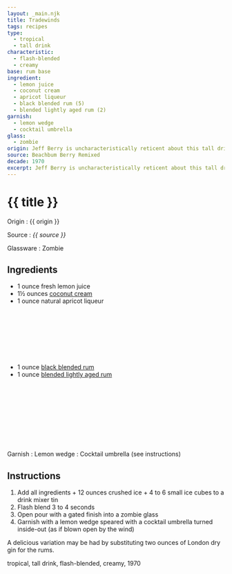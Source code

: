 ```yaml
---
layout: _main.njk
title: Tradewinds
tags: recipes
type:
  - tropical
  - tall drink
characteristic:
  - flash-blended
  - creamy
base: rum base
ingredient:
  - lemon juice
  - coconut cream
  - apricot liqueur
  - black blended rum (5)
  - blended lightly aged rum (2)
garnish:
  - lemon wedge
  - cocktail umbrella
glass:
  - zombie
origin: Jeff Berry is uncharacteristically reticent about this tall drink's origin, saying only that it is from the Caribbean, circa 1970s.
source: Beachbum Berry Remixed
decade: 1970
excerpt: Jeff Berry is uncharacteristically reticent about this tall drink’s origin, saying only that it is from the Caribbean, circa 1970s.
---
```


<!-- markdownlint-disable MD025 -->
# {{ title }}
<!-- markdownlint-enable MD025 -->

Origin
  : {{ origin }}

Source
  : <cite><span data-pagefind-filter="Source">{{ source }}</span></cite>

Glassware
  : <span data-pagefind-filter="Glassware">Zombie</span>

## Ingredients

- 1 ounce fresh lemon juice
- 1&frac12; ounces [coconut cream](/mixes/coconut-cream)
- 1 ounce natural apricot liqueur
- 1 ounce [black blended rum](/11-rum-black-blended/)<icon-l space="1em" class="bigger" label="(5)"><span class="with-icon"><svg class="icon"><use href="/assets/images/icons/circle-5.svg#circle-5"></use></svg></span></icon-l>
- 1 ounce [blended lightly aged rum](/rums/04-rum-blended-lightly-aged/)<icon-l space="1em" class="bigger" label="(2)"><span class="with-icon"><svg class="icon"><use href="/assets/images/icons/circle-2.svg#circle-2"></use></svg></span></icon-l>

Garnish
  : <span data-pagefind-filter="Garnish">Lemon wedge</span>
  : <span data-pagefind-filter="Garnish">Cocktail umbrella</span> (see instructions)

## Instructions

1. Add all ingredients + 12 ounces crushed ice + 4 to 6 small ice cubes to a drink mixer tin
2. Flash blend 3 to 4 seconds
3. Open pour with a gated finish into a zombie glass
4. Garnish with a lemon wedge speared with a cocktail umbrella turned inside-out (as if blown open by the wind)

<tiki-callout type="tip">

  A delicious variation may be had by substituting two ounces of London dry gin for the rums.

</tiki-callout>

<div
  class="sr-only"
  data-cat[0]="Drink"
  data-type[0]="Tropical"
  data-type[1]="Tall drink"
  data-char[0]="Flash-blended"
  data-char[1]="Creamy"
  data-base[0]="Rum/Cane spirits"
  data-ingredient[0]="Lemon juice"
  data-ingredient[1]="Coconut cream"
  data-ingredient[2]="Apricot liqueur"
  data-ingredient[3]="Black blended rum [5]"
  data-ingredient[4]="Blended lightly aged rum [2]"
  data-juice[0]="Lemon juice"
  data-liquor[0]="Apricot liqueur"
  data-liquor[1]="Black blended rum [5]"
  data-liquor[2]="Blended lightly aged rum [2]"
  data-batter[0]="Coconut cream"
  data-origin[0]="Caribbean"
  data-decade[0]="1970"
  data-pagefind-filter="
    Category[data-cat[0]],
    Type[data-type[0]],
    Type[data-type[1]],
    Characteristic[data-char[0]],
    Characteristic[data-char[1]],
    Base[data-base[0]],
    Ingredient[data-ingredient[0]],
    Ingredient[data-ingredient[1]],
    Ingredient[data-ingredient[2]],
    Ingredient[data-ingredient[3]],
    Ingredient[data-ingredient[4]],
    Juice[data-juice[0]],
    Liquor[data-liquor[0]],
    Liquor[data-liquor[1]],
    Liquor[data-liquor[2]],
    Batter[data-batter[0]],
    Origin[data-origin[0]],
    Decade[data-decade[0]]
  "
>
</div>

<div class="keywords" aria-hidden>tropical, tall drink, flash-blended, creamy, 1970</div>
